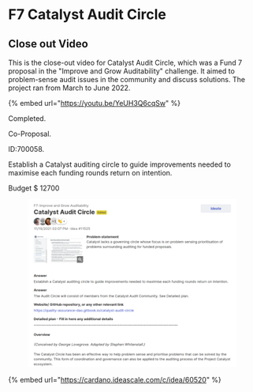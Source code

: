 # F7 Catalyst Audit Circle



## Close out Video

This is the close-out video for Catalyst Audit Circle, which was a Fund 7 proposal in the "Improve and Grow Auditability" challenge. It aimed to problem-sense audit issues in the community and discuss solutions. The project ran from March to June 2022.

{% embed url="https://youtu.be/YeUH3Q6cqSw" %}

Completed.&#x20;

Co-Proposal.&#x20;

ID:700058.&#x20;

Establish a Catalyst auditing circle to guide improvements needed to maximise each funding rounds return on intention.&#x20;

Budget $ 12700

<figure><img src="../../.gitbook/assets/Screenshot from 2023-05-09 15-32-14.png" alt=""><figcaption></figcaption></figure>

{% embed url="https://cardano.ideascale.com/c/idea/60520" %}
